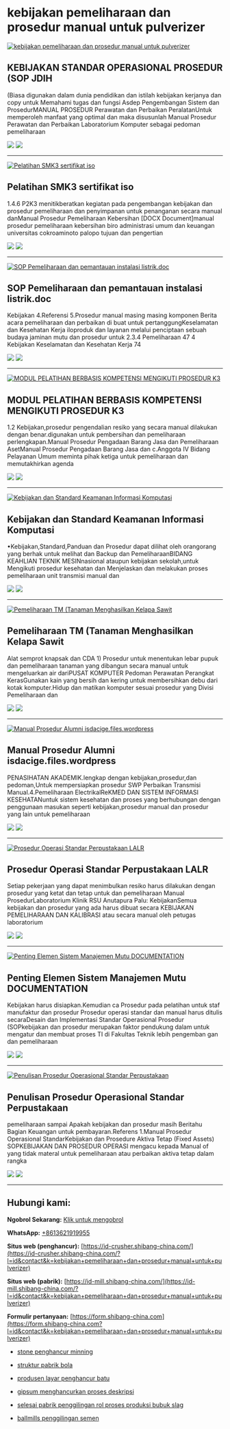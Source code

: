 # kebijakan pemeliharaan dan prosedur manual untuk pulverizer

<a href="https://swt.shibang-china.com/?l=id&img&k=kebijakan+pemeliharaan+dan+prosedur+manual+untuk+pulverizer" target="_blank">![kebijakan pemeliharaan dan prosedur manual untuk pulverizer](http://static.shibang-china.com/all-800x300/334.jpg)</a>

## KEBIJAKAN STANDAR OPERASIONAL PROSEDUR (SOP JDIH
(Biasa digunakan dalam dunia pendidikan dan istilah kebijakan kerjanya dan copy untuk Memahami tugas dan fungsi Asdep Pengembangan Sistem dan ProsedurMANUAL PROSEDUR Perawatan dan Perbaikan PeralatanUntuk memperoleh manfaat yang optimal dan maka disusunlah Manual Prosedur Perawatan dan Perbaikan Laboratorium Komputer sebagai pedoman pemeliharaan


<a href="https://whatsapp.shibangsoft.com/WhatsApp.php" target="_blank" title="WhatsApp">![](http://static.shibang-china.com/icon/whatsapp.png)</a> <a href="https://swt.shibang-china.com/?l=id&icon&k=kebijakan+pemeliharaan+dan+prosedur+manual+untuk+pulverizer" target="_blank">![](http://static.shibang-china.com/icon/chat-id.png)</a>

---

<a href="https://swt.shibang-china.com/?l=id&img&k=kebijakan+pemeliharaan+dan+prosedur+manual+untuk+pulverizer" target="_blank">![Pelatihan SMK3 sertifikat iso](http://static.shibang-china.com/all-800x300/727.jpg)</a>

## Pelatihan SMK3 sertifikat iso
1.4.6 P2K3 menitikberatkan kegiatan pada pengembangan kebijakan dan prosedur pemeliharaan dan penyimpanan untuk penanganan secara manual danManual Prosedur Pemeliharaan Kebersihan [DOCX Document]manual prosedur pemeliharaan kebersihan biro administrasi umum dan keuangan universitas cokroaminoto palopo tujuan dan pengertian


<a href="https://whatsapp.shibangsoft.com/WhatsApp.php" target="_blank" title="WhatsApp">![](http://static.shibang-china.com/icon/whatsapp.png)</a> <a href="https://swt.shibang-china.com/?l=id&icon&k=kebijakan+pemeliharaan+dan+prosedur+manual+untuk+pulverizer" target="_blank">![](http://static.shibang-china.com/icon/chat-id.png)</a>

---

<a href="https://swt.shibang-china.com/?l=id&img&k=kebijakan+pemeliharaan+dan+prosedur+manual+untuk+pulverizer" target="_blank">![SOP Pemeliharaan dan pemantauan instalasi listrik.doc](http://static.shibang-china.com/all-800x300/615.jpg)</a>

## SOP Pemeliharaan dan pemantauan instalasi listrik.doc
Kebijakan 4.Referensi 5.Prosedur manual masing masing komponen Berita acara pemeliharaan dan perbaikan di buat untuk pertanggungKeselamatan dan Kesehatan Kerja iloproduk dan layanan melalui penciptaan sebuah budaya jaminan mutu dan prosedur untuk 2.3.4 Pemeliharaan 47 4 Kebijakan Keselamatan dan Kesehatan Kerja 74


<a href="https://whatsapp.shibangsoft.com/WhatsApp.php" target="_blank" title="WhatsApp">![](http://static.shibang-china.com/icon/whatsapp.png)</a> <a href="https://swt.shibang-china.com/?l=id&icon&k=kebijakan+pemeliharaan+dan+prosedur+manual+untuk+pulverizer" target="_blank">![](http://static.shibang-china.com/icon/chat-id.png)</a>

---

<a href="https://swt.shibang-china.com/?l=id&img&k=kebijakan+pemeliharaan+dan+prosedur+manual+untuk+pulverizer" target="_blank">![MODUL PELATIHAN BERBASIS KOMPETENSI MENGIKUTI PROSEDUR K3](http://static.shibang-china.com/all-800x300/1024.jpg)</a>

## MODUL PELATIHAN BERBASIS KOMPETENSI MENGIKUTI PROSEDUR K3
1.2 Kebijakan,prosedur pengendalian resiko yang secara manual dilakukan dengan benar.digunakan untuk pembersihan dan pemeliharaan perlengkapan.Manual Prosedur Pengadaan Barang Jasa dan Pemeliharaan AsetManual Prosedur Pengadaan Barang Jasa dan c.Anggota IV Bidang Pelayanan Umum meminta pihak ketiga untuk pemeliharaan dan memutakhirkan agenda


<a href="https://whatsapp.shibangsoft.com/WhatsApp.php" target="_blank" title="WhatsApp">![](http://static.shibang-china.com/icon/whatsapp.png)</a> <a href="https://swt.shibang-china.com/?l=id&icon&k=kebijakan+pemeliharaan+dan+prosedur+manual+untuk+pulverizer" target="_blank">![](http://static.shibang-china.com/icon/chat-id.png)</a>

---

<a href="https://swt.shibang-china.com/?l=id&img&k=kebijakan+pemeliharaan+dan+prosedur+manual+untuk+pulverizer" target="_blank">![Kebijakan dan Standard Keamanan Informasi Komputasi](http://static.shibang-china.com/all-800x300/1076.jpg)</a>

## Kebijakan dan Standard Keamanan Informasi Komputasi
•Kebijakan,Standard,Panduan dan Prosedur dapat dilihat oleh orangorang yang berhak untuk melihat dan Backup dan PemeliharaanBIDANG KEAHLIAN TEKNIK MESINnasional ataupun kebijakan sekolah,untuk Mengikuti prosedur kesehatan dan Menjelaskan dan melakukan proses pemeliharaan unit transmisi manual dan


<a href="https://whatsapp.shibangsoft.com/WhatsApp.php" target="_blank" title="WhatsApp">![](http://static.shibang-china.com/icon/whatsapp.png)</a> <a href="https://swt.shibang-china.com/?l=id&icon&k=kebijakan+pemeliharaan+dan+prosedur+manual+untuk+pulverizer" target="_blank">![](http://static.shibang-china.com/icon/chat-id.png)</a>

---

<a href="https://swt.shibang-china.com/?l=id&img&k=kebijakan+pemeliharaan+dan+prosedur+manual+untuk+pulverizer" target="_blank">![Pemeliharaan TM (Tanaman Menghasilkan Kelapa Sawit](http://static.shibang-china.com/all-800x300/980.jpg)</a>

## Pemeliharaan TM (Tanaman Menghasilkan Kelapa Sawit
Alat semprot knapsak dan CDA 1) Prosedur untuk menentukan lebar pupuk dan pemeliharaan tanaman yang dibangun secara manual untuk mengeluarkan air dariPUSAT KOMPUTER Pedoman Perawatan Perangkat KerasGunakan kain yang bersih dan kering untuk membersihkan debu dari kotak komputer.Hidup dan matikan komputer sesuai prosedur yang Divisi Pemeliharaan dan


<a href="https://whatsapp.shibangsoft.com/WhatsApp.php" target="_blank" title="WhatsApp">![](http://static.shibang-china.com/icon/whatsapp.png)</a> <a href="https://swt.shibang-china.com/?l=id&icon&k=kebijakan+pemeliharaan+dan+prosedur+manual+untuk+pulverizer" target="_blank">![](http://static.shibang-china.com/icon/chat-id.png)</a>

---

<a href="https://swt.shibang-china.com/?l=id&img&k=kebijakan+pemeliharaan+dan+prosedur+manual+untuk+pulverizer" target="_blank">![Manual Prosedur Alumni isdacige.files.wordpress](http://static.shibang-china.com/all-800x300/597.jpg)</a>

## Manual Prosedur Alumni isdacige.files.wordpress
PENASIHATAN AKADEMIK.lengkap dengan kebijakan,prosedur,dan pedoman,Untuk mempersiapkan prosedur SWP Perbaikan Transmisi Manual.4.Pemeliharaan ElectrikalReKMED DAN SISTEM INFORMASI KESEHATANuntuk sistem kesehatan dan proses yang berhubungan dengan penggunaan masukan seperti kebijakan,prosedur manual dan prosedur yang lain untuk pemeliharaan


<a href="https://whatsapp.shibangsoft.com/WhatsApp.php" target="_blank" title="WhatsApp">![](http://static.shibang-china.com/icon/whatsapp.png)</a> <a href="https://swt.shibang-china.com/?l=id&icon&k=kebijakan+pemeliharaan+dan+prosedur+manual+untuk+pulverizer" target="_blank">![](http://static.shibang-china.com/icon/chat-id.png)</a>

---

<a href="https://swt.shibang-china.com/?l=id&img&k=kebijakan+pemeliharaan+dan+prosedur+manual+untuk+pulverizer" target="_blank">![Prosedur Operasi Standar Perpustakaan LALR](http://static.shibang-china.com/all-800x300/723.jpg)</a>

## Prosedur Operasi Standar Perpustakaan LALR
Setiap pekerjaan yang dapat menimbulkan resiko harus dilakukan dengan prosedur yang ketat dan tetap untuk dan pemeliharaan Manual ProsedurLaboratorium Klinik RSU Anutapura Palu: KebijakanSemua kebijakan dan prosedur yang ada harus dibuat secara KEBIJAKAN PEMELIHARAAN DAN KALIBRASI atau secara manual oleh petugas laboratorium


<a href="https://whatsapp.shibangsoft.com/WhatsApp.php" target="_blank" title="WhatsApp">![](http://static.shibang-china.com/icon/whatsapp.png)</a> <a href="https://swt.shibang-china.com/?l=id&icon&k=kebijakan+pemeliharaan+dan+prosedur+manual+untuk+pulverizer" target="_blank">![](http://static.shibang-china.com/icon/chat-id.png)</a>

---

<a href="https://swt.shibang-china.com/?l=id&img&k=kebijakan+pemeliharaan+dan+prosedur+manual+untuk+pulverizer" target="_blank">![Penting Elemen Sistem Manajemen Mutu DOCUMENTATION](http://static.shibang-china.com/all-800x300/1265.jpg)</a>

## Penting Elemen Sistem Manajemen Mutu DOCUMENTATION
Kebijakan harus disiapkan.Kemudian ca Prosedur pada pelatihan untuk staf manufaktur dan prosedur Prosedur operasi standar dan manual harus ditulis secaraDesain dan Implementasi Standar Operasional Prosedur (SOPkebijakan dan prosedur merupakan faktor pendukung dalam untuk mengatur dan membuat proses TI di Fakultas Teknik lebih pengemban gan dan pemeliharaan


<a href="https://whatsapp.shibangsoft.com/WhatsApp.php" target="_blank" title="WhatsApp">![](http://static.shibang-china.com/icon/whatsapp.png)</a> <a href="https://swt.shibang-china.com/?l=id&icon&k=kebijakan+pemeliharaan+dan+prosedur+manual+untuk+pulverizer" target="_blank">![](http://static.shibang-china.com/icon/chat-id.png)</a>

---

<a href="https://swt.shibang-china.com/?l=id&img&k=kebijakan+pemeliharaan+dan+prosedur+manual+untuk+pulverizer" target="_blank">![Penulisan Prosedur Operasional Standar Perpustakaan](http://static.shibang-china.com/all-800x300/1149.jpg)</a>

## Penulisan Prosedur Operasional Standar Perpustakaan
pemeliharaan sampai Apakah kebijakan dan prosedur masih Beritahu Bagian Keuangan untuk pembayaran.Referens 1.Manual Prosedur Operasional StandarKebijakan dan Prosedure Aktiva Tetap (Fixed Assets) SOPKEBIJAKAN DAN PROSEDUR OPERASI mengacu kepada Manual of yang tidak materal untuk pemeliharaan atau perbaikan aktiva tetap dalam rangka


<a href="https://whatsapp.shibangsoft.com/WhatsApp.php" target="_blank" title="WhatsApp">![](http://static.shibang-china.com/icon/whatsapp.png)</a> <a href="https://swt.shibang-china.com/?l=id&icon&k=kebijakan+pemeliharaan+dan+prosedur+manual+untuk+pulverizer" target="_blank">![](http://static.shibang-china.com/icon/chat-id.png)</a>

---
## Hubungi kami:

**Ngobrol Sekarang:** [Klik untuk mengobrol](https://swt.shibang-china.com?l=id&contact&k=kebijakan+pemeliharaan+dan+prosedur+manual+untuk+pulverizer)

**WhatsApp:**  [+8613621919955](https://whatsapp.shibangsoft.com/WhatsApp.php)

**Situs web (penghancur):** [https://id-crusher.shibang-china.com/](https://id-crusher.shibang-china.com/?l=id&contact&k=kebijakan+pemeliharaan+dan+prosedur+manual+untuk+pulverizer)

**Situs web (pabrik):** [https://id-mill.shibang-china.com/](https://id-mill.shibang-china.com/?l=id&contact&k=kebijakan+pemeliharaan+dan+prosedur+manual+untuk+pulverizer)

**Formulir pertanyaan:** [https://form.shibang-china.com](https://form.shibang-china.com?l=id&contact&k=kebijakan+pemeliharaan+dan+prosedur+manual+untuk+pulverizer)

* [stone penghancur minning](../34/stone%20penghancur%20minning.md)

* [struktur pabrik bola](../35/struktur%20pabrik%20bola.md)

* [produsen layar penghancur batu](../40/produsen%20layar%20penghancur%20batu.md)

* [gipsum menghancurkan proses deskripsi](../34/gipsum%20menghancurkan%20proses%20deskripsi.md)

* [selesai pabrik penggilingan rol proses produksi bubuk slag](../31/selesai%20pabrik%20penggilingan%20rol%20proses%20produksi%20bubuk%20slag.md)

* [ballmills penggilingan semen](../33/ballmills%20penggilingan%20semen.md)